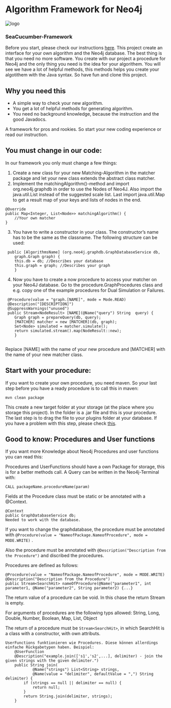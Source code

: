 #   Algorithm Framework for Neo4j
![logo](https://user-images.githubusercontent.com/32902225/37259706-145a1e84-258a-11e8-8bb5-a7681435116b.png)
### SeaCucumber-Framework

Before you start, please check our instructions [here](https://github.com/vonunwerth/Seacucumber/blob/master/Instruction/Instructions.pdf).
This project create an interface for your own algorithm and the Neo4j database. The best thing is that you need no more software.
You create with our project a procedure for Neo4j and the only thing you need is the idea for your algorithem. You will see we have a lot of helpful methods, this methods helps you create your algotithem with the Java syntax.
So have fun and clone this project.

## Why you need this
- A simple way to check your new algorithm.
- You get a lot of helpful methods for generating algorithm.
- You need no background knowledge, because the instruction and the good Javadocs.

A framework for pros and rookies. So start your new coding experience or read our instruction.

## You must change in our code:

In our framework you only must change a few things:

1. Create a new class for your new Matching-Algorithm in the matcher package and let your new class extends the abstract class matcher.
2. Implement the matchingAlgorithm()-method and import org.neo4j.graphdb in order to use the Nodes of Neo4J. Also import the java.util.List instead of the suggested scale list. Last import java.util.Map to get a result map of your keys and lists of nodes in the end.

```
@Override
public Map<Integer, List<Node>> matchingAlgorithm() {
    //Your own matcher
}
```

3. You have to write a constructor in your class. The constructor’s name has to be the same as the classname. The following structure can be used:

```
 public [AlgorithmsName] (org.neo4j.graphdb.GraphDatabaseService db,
    graph.Graph graph) {
    this.db = db; //Describes your database
    this.graph = graph; //Describes your graph
    }
```

4. Now you have to create a now procedure to access your matcher on your Neo4J database. Go to the procedure.GraphProcedures class and e.g. copy one of the example procedures for Dual Simulation or Failures.

``` 
 @Procedure(value = "graph.[NAME]", mode = Mode.READ)
 @Description("[DESCRIPTION]")
 @SuppressWarnings("unused")
 public Stream<NodeResult> [NAME](@Name("query") String  query) {
    Graph graph = prepareQuery(db, query);
    [MATCHER] matcher = new [MATCHER](db, graph);
    Set<Node> simulated = matcher.simulate();
    return simulated.stream().map(NodeResult::new);
    }
    
```
Replace [NAME] with the name of your new procedure and [MATCHER] with the name of your new matcher class.

## Start with your procedure:
If you want to create your own procedure, you need maven. So your last step before you have a ready procedure is to call this in maven:

`mvn clean package`

This create a new target folder at your storage (at the place where you storage this project). In the folder is a .jar file and this is your procedure. The last step is to drag the file to your plugins folder at your database.
If you have a problem with this step, please check [this](https://github.com/vonunwerth/Seacucumber/blob/master/Instruction/Instructions.pdf).

## Good to know: Procedures and User functions
If you want more Knowledge about Neo4j Procedures and user functions you can read this:

Procedures and UserFunctions should have a own Package for storage, this is for a better methods call.
A Query can be written in the Neo4j-Terminal with:

`CALL packageName.procedureName(param)`

Fields at the Procedure class must be static or be annotated with a @Context.
```
@Context
public GraphDatabaseService db;
Needed to work with the database.
```

If you want to change the graphdatabase, the procedure must be annotated with
`@Procedure(value = "NameofPackage.NameofProcedure", mode = MODE.WRITE)` .

Also the procedure must be annotated with `@Description("Description from the Procedure")` and discribed the procedures.

Procedures are defined as follows:
```
@Procedure(value = "NameofPackage.NameofProcedure", mode = MODE.WRITE)
@Description("Description from the Procedure")
public Stream<SearchHit> nameOfProcedure(@Name("parameter1", int parameter1, @Name("parameter2", String parameter2) {...}
```

The return value of a procedure can be void. In this chase the return Stream is empty.

For arguments of procedures are the following typs allowed:
String, Long, Double, Number, Boolean, Map, List, Object

The return of a procedure must be `Stream<SearchHit>`, in which SearchHit is a class with a constructor, with own attributs.

```
UserFunctions funktionieren wie Procedures. Diese können allerdings einfache Rückgabetypen haben. Beispiel:
    @UserFunction
    @Description("example.join(['s1','s2',...], delimiter) - join the given strings with the given delimiter.")
    public String join(
            @Name("strings") List<String> strings,
            @Name(value = "delimiter", defaultValue = ",") String delimiter) {
        if (strings == null || delimiter == null) {
            return null;
        }
        return String.join(delimiter, strings);
    }
```
